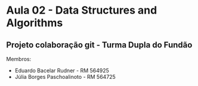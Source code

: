 # Aula 02 - Data Structures and Algorithms

## Projeto colaboração git - Turma Dupla do Fundão

Membros:
- Eduardo Bacelar Rudner - RM 564925
- Júlia Borges Paschoalinoto - RM 564725
